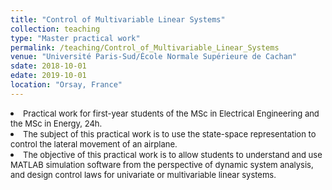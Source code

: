 ```yaml
---
title: "Control of Multivariable Linear Systems"
collection: teaching
type: "Master practical work"
permalink: /teaching/Control_of_Multivariable_Linear_Systems
venue: "Université Paris-Sud/École Normale Supérieure de Cachan"
sdate: 2018-10-01
edate: 2019-10-01
location: "Orsay, France"
---
```

<li><font size="2"> Practical work for first-year students of the MSc in Electrical Engineering and the MSc in Energy, 24h.</font></li>
<li><font size="2"> The subject of
this practical work is to use the state-space representation to control the lateral movement of an airplane. </font></li>
<li><font size="2">  
The objective of this practical work is to allow students to understand and use MATLAB simulation software
from the perspective of dynamic system analysis, and design control laws for univariate or multivariable
linear systems.</font></li>


